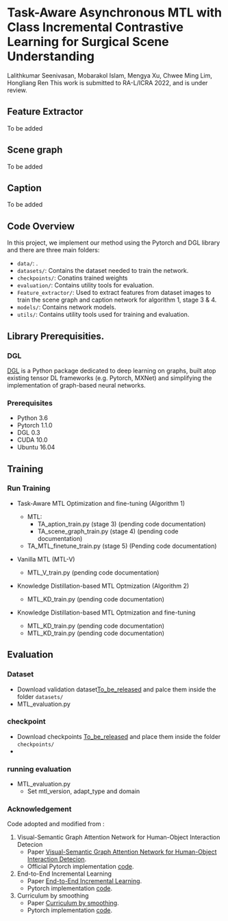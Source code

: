# Task-Aware Asynchronous MTL with  Class Incremental Contrastive Learning for Surgical Scene Understanding
  Lalithkumar Seenivasan, Mobarakol Islam, Mengya Xu, Chwee Ming  Lim, Hongliang Ren
  This work is submitted to RA-L/ICRA 2022, and is under review.
<!---------------------------------------------------------------------------------------------------------------->


<!---------------------------------------------------------------------------------------------------------------->
## Feature Extractor
To be added
<!---------------------------------------------------------------------------------------------------------------->
## Scene graph
<!---------------------------------------------------------------------------------------------------------------->
To be added
<!---------------------------------------------------------------------------------------------------------------->

## Caption
<!---------------------------------------------------------------------------------------------------------------->
To be added
<!---------------------------------------------------------------------------------------------------------------->

## Code Overview
<!---------------------------------------------------------------------------------------------------------------->
In this project, we implement our method using the Pytorch and DGL library and there are three main folders: 

- `data/`: .
- `datasets/`: Contains the dataset needed to train the network.
- `checkpoints/`: Conatins trained weights
- `evaluation/`: Contains utility tools for evaluation.
- `Feature_extractor/`: Used to extract features from dataset images to train the scene graph and caption network for algorithm 1, stage 3 & 4.
- `models/`: Contains network models.
- `utils/`: Contains utility tools used for training and evaluation.

<!---------------------------------------------------------------------------------------------------------------->

## Library Prerequisities.

### DGL
<a href='https://docs.dgl.ai/en/latest/install/index.html'>DGL</a> is a Python package dedicated to deep learning on graphs, built atop existing tensor DL frameworks (e.g. Pytorch, MXNet) and simplifying the implementation of graph-based neural networks.

### Prerequisites
- Python 3.6
- Pytorch 1.1.0
- DGL 0.3
- CUDA 10.0
- Ubuntu 16.04


## Training
### Run Training

- Task-Aware MTL Optimization and fine-tuning (Algorithm 1)
  - MTL:
    - TA_aption_train.py (stage 3) (pending code documentation)
    - TA_scene_graph_train.py (stage 4) (pending code documentation)
  - TA_MTL_finetune_train.py (stage 5) (Pending code documentation)

- Vanilla MTL (MTL-V)
  - MTL_V_train.py (pending code documentation)

- Knowledge Distillation-based MTL Optmization (Algorithm 2)
  - MTL_KD_train.py (pending code documentation)

- Knowledge Distillation-based MTL Optmization and fine-tuning
  - MTL_KD_train.py (pending code documentation)
  - MTL_KD_train.py (pending code documentation)


## Evaluation
### Dataset
- Download validation dataset[To_be_released]() and palce them inside the folder `datasets/`
- MTL_evaluation.py
### checkpoint
- Download checkpoints [To_be_released]() and place them inside the folder `checkpoints/`
- 
### running evaluation
- MTL_evaluation.py
  - Set mtl_version, adapt_type and domain

### Acknowledgement
Code adopted and modified from :
1. Visual-Semantic Graph Attention Network for Human-Object Interaction Detecion
    - Paper [Visual-Semantic Graph Attention Network for Human-Object Interaction Detecion](https://arxiv.org/abs/2001.02302).
    - Official Pytorch implementation [code](https://github.com/birlrobotics/vs-gats).
2. End-to-End Incremental Learning
    - Paper [End-to-End Incremental Learning](ttps://arxiv.org/pdf/1807.09536.pdf).
    - Pytorch implementation [code](https://github.com/fmcp/EndToEndIncrementalLearning).
3. Curriculum by smoothing
    - Paper [Curriculum by smoothing](https://arxiv.org/pdf/2003.01367.pdf).
    - Pytorch implementation [code](https://github.com/pairlab/CBS).